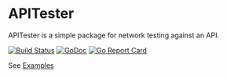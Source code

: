 # APITester

APITester is a simple package for network testing against an API. 

[![Build Status](https://travis-ci.com/macinnir/apitester.svg?branch=master)](https://travis-ci.com/macinnir/apitester)
[![GoDoc](https://godoc.org/github.com/macinnir/apitester?status.svg)](https://godoc.org/github.com/urfave/cli)
[![Go Report Card](https://goreportcard.com/badge/github.com/macinnir/apitester)](https://goreportcard.com/report/github.com/macinnir/apitester)

See [Examples](https://github.com/macinnir/apitester/wiki/Examples)